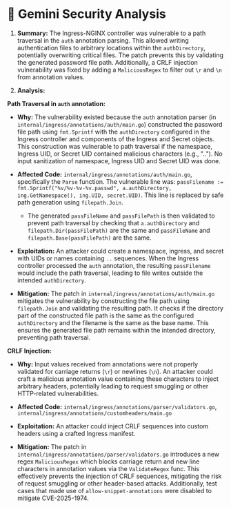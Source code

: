 # 🧠 Gemini Security Analysis

1. **Summary:**
The Ingress-NGINX controller was vulnerable to a path traversal in the `auth` annotation parsing. This allowed writing authentication files to arbitrary locations within the `authDirectory`, potentially overwriting critical files. The patch prevents this by validating the generated password file path. Additionally, a CRLF injection vulnerability was fixed by adding a `MaliciousRegex` to filter out `\r` and `\n` from annotation values.

2. **Analysis:**

**Path Traversal in `auth` annotation:**

- **Why:** The vulnerability existed because the `auth` annotation parser (in `internal/ingress/annotations/auth/main.go`) constructed the password file path using `fmt.Sprintf` with the `authDirectory` configured in the Ingress controller and components of the Ingress and Secret objects. This construction was vulnerable to path traversal if the namespace, Ingress UID, or Secret UID contained malicious characters (e.g., ".."). No input sanitization of namespace, Ingress UID and Secret UID was done.

- **Affected Code:** `internal/ingress/annotations/auth/main.go`, specifically the `Parse` function. The vulnerable line was: `passFilename := fmt.Sprintf("%v/%v-%v-%v.passwd", a.authDirectory, ing.GetNamespace(), ing.UID, secret.UID)`. This line is replaced by safe path generation using `filepath.Join`.
    - The generated `passFileName` and `passFilePath` is then validated to prevent path traversal by checking that `a.authDirectory` and `filepath.Dir(passFilePath)` are the same and `passFileName` and `filepath.Base(passFilePath)` are the same.

- **Exploitation:** An attacker could create a namespace, ingress, and secret with UIDs or names containing `..` sequences. When the Ingress controller processed the `auth` annotation, the resulting `passFilename` would include the path traversal, leading to file writes outside the intended `authDirectory`.

- **Mitigation:** The patch in `internal/ingress/annotations/auth/main.go` mitigates the vulnerability by constructing the file path using `filepath.Join` and validating the resulting path. It checks if the directory part of the constructed file path is the same as the configured `authDirectory` and the filename is the same as the base name. This ensures the generated file path remains within the intended directory, preventing path traversal.

**CRLF Injection:**

- **Why:** Input values received from annotations were not properly validated for carriage returns (`\r`) or newlines (`\n`). An attacker could craft a malicious annotation value containing these characters to inject arbitrary headers, potentially leading to request smuggling or other HTTP-related vulnerabilities.

- **Affected Code:** `internal/ingress/annotations/parser/validators.go`, `internal/ingress/annotations/customheaders/main.go`

- **Exploitation:** An attacker could inject CRLF sequences into custom headers using a crafted Ingress manifest.

- **Mitigation:** The patch in `internal/ingress/annotations/parser/validators.go` introduces a new regex `MaliciousRegex` which blocks carriage return and new line characters in annotation values via the `ValidateRegex` func. This effectively prevents the injection of CRLF sequences, mitigating the risk of request smuggling or other header-based attacks. Additionally, test cases that made use of `allow-snippet-annotations` were disabled to mitigate CVE-2025-1974.